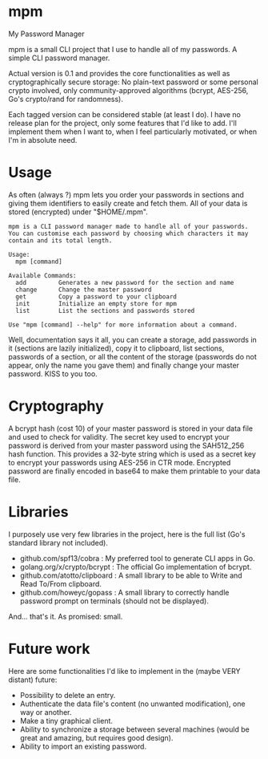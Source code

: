 # mpm
My Password Manager

mpm is a small CLI project that I use to handle all of my passwords. A simple CLI password manager.

Actual version is 0.1 and provides the core functionalities as well as cryptographically secure storage: No plain-text password or some personal crypto involved, only community-approved algorithms (bcrypt, AES-256, Go's crypto/rand for randomness).

Each tagged version can be considered stable (at least I do). I have no release plan for the project, only some features that I'd like to add. I'll implement them when I want to, when I feel particularly motivated, or when I'm in absolute need.

# Usage

As often (always ?) mpm lets you order your passwords in sections and giving them identifiers to easily create and fetch them. All of your data is stored (encrypted) under "$HOME/.mpm".

```
mpm is a CLI password manager made to handle all of your passwords.
You can customise each password by choosing which characters it may contain and its total length.

Usage:
  mpm [command]

Available Commands:
  add         Generates a new password for the section and name
  change      Change the master password
  get         Copy a password to your clipboard
  init        Initialize an empty store for mpm
  list        List the sections and passwords stored

Use "mpm [command] --help" for more information about a command.
```

Well, documentation says it all, you can create a storage, add passwords in it (sections are lazily initialized), copy it to clipboard, list sections, passwords of a section, or all the content of the storage (passwords do not appear, only the name you gave them) and finally change your master password. KISS to you too.

# Cryptography

A bcrypt hash (cost 10) of your master password is stored in your data file and used to check for validity. The secret key used to encrypt your password is derived from your master password using the SAH512\_256 hash function. This provides a 32-byte string which is used as a secret key to encrypt your passwords using AES-256 in CTR mode. Encrypted password are finally encoded in base64 to make them printable to your data file.

# Libraries

I purposely use very few libraries in the project, here is the full list (Go's standard library not included).

- github.com/spf13/cobra : My preferred tool to generate CLI apps in Go.
- golang.org/x/crypto/bcrypt : The official Go implementation of bcrypt.
- github.com/atotto/clipboard : A small library to be able to Write and Read To/From clipboard.
- github.com/howeyc/gopass : A small library to correctly handle password prompt on terminals (should not be displayed).

And... that's it. As promised: small.

# Future work

Here are some functionalities I'd like to implement in the (maybe VERY distant) future:

- Possibility to delete an entry.
- Authenticate the data file's content (no unwanted modification), one way or another.
- Make a tiny graphical client.
- Ability to synchronize a storage between several machines (would be great and amazing, but requires good design).
- Ability to import an existing password.
